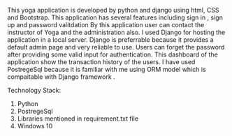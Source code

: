 This yoga application is developed by python and django using html, CSS and Bootstrap. This application has several features including sign in , sign up and password valitdation
By this application user can contact the instructor of Yoga and the administration also. I used Django for hosting the application in a local server. Django is preferrable 
because it provides a default admin page and very reliable to use. Users can forget the password after providing some valid input for authentication. This dashboard of the application 
show the transaction history of the users. I have used PostregeSql because it is familiar with me using ORM model which is compaitable with Django framework .


Technology Stack:
1. Python
2. PostregeSql
3. Libraries mentioned in requirement.txt file
4. Windows 10
